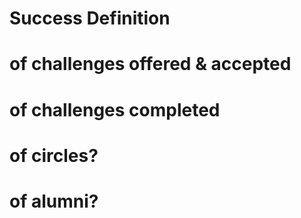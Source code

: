 # Success Definition


# of challenges offered & accepted
# of challenges completed
# of circles?
# of alumni?